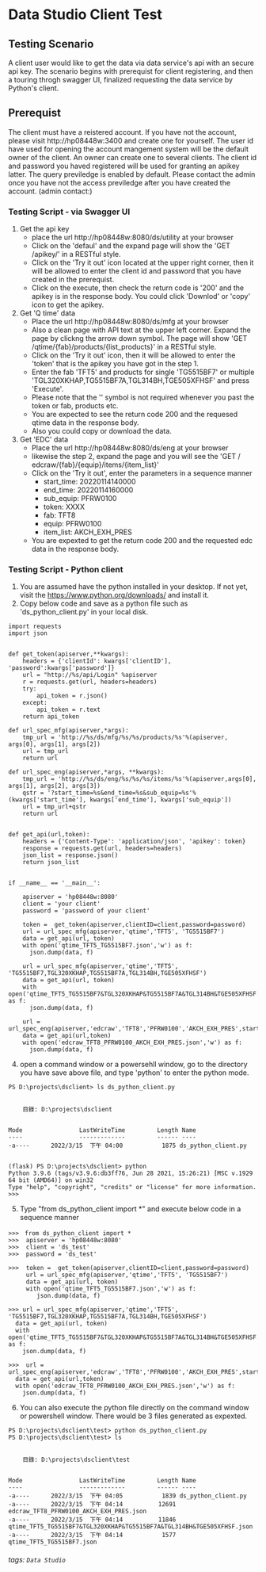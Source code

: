 # Data Studio Client Test
## Testing Scenario
A client user would like to get the data via data service's api with an secure api key. The scenario begins with prerequist for client registering,  and then a touring throgh swagger UI, finalized requesting the data service by Python's client.
## Prerequist
The client must have a reistered account. If you have not the account, please visit http://hp08448w:3400 and create one for yourself.
The user id have used for opening the account mangement system will be the default owner of the client. An owner can create one to several clients. The client id and password you haved registered will be used for granting an apikey latter. 
The query previledge is enabled by default. Please contact the admin once you have not the access previledge after you have created the account. (admin contact:)
### Testing Script - via Swagger UI 
1. Get the api key
    - place the url http://hp08448w:8080/ds/utility at your browser
    - Click on the 'defaul' and the expand page will show the 'GET /apikey/' in a RESTful style.
    - Click on the 'Try it out' icon located at the upper right corner, then it will be allowed to enter the client id and password that you have created in the prerequist.
    - Click on the execute, then check the return code is '200' and the apikey is in the response body. You could click 'Downlod' or 'copy' icon to get the apikey.
2. Get 'Q time' data
    - Place the url http://hp08448w:8080/ds/mfg at your browser
    - Also a clean page with API text at the upper left corner. Expand the page by clickng the arrow down symbol. The page will show 'GET /qtime/{fab}/products/{list_products}' in a RESTful style.
    -  Click on the 'Try it out' icon, then it will be allowed to enter the 'token' that is the apikey you have got in the step 1.
    -  Enter the fab 'TFT5' and products for single 'TG5515BF7' or multiple 'TGL320XKHAP,TG5515BF7A,TGL314BH,TGE505XFHSF' and press 'Execute'.
    -  Please note that the '' symbol is not required whenever you past the token or fab, products etc.
    -  You are expected to see the return code 200 and the requesed qtime data in the response body.
    -  Also you could copy or download the data.
3. Get 'EDC' data
    - Place the url http://hp08448w:8080/ds/eng at your browser
    - likewise the step 2, expand the page and you will see the 'GET / edcraw/{fab}/{equip}/items/{item_list}'
    - Click on the 'Try it out', enter the parameters in a sequence manner
        - start_time: 20220114140000
        - end_time: 20220114160000
        - sub_equip: PFRW0100
        - token: XXXX
        - fab: TFT8
        - equip: PFRW0100
        - item_list: AKCH_EXH_PRES
    - You are expexted to get the return code 200 and the requested edc data in the response body.


### Testing Script - Python client
1. You are assumed have the python installed in your desktop. If not yet, visit the https://www.python.org/downloads/ and install it.
2. Copy below code and save as a python file such as 'ds_python_client.py' in your local disk.
``` langualge=python
import requests
import json


def get_token(apiserver,**kwargs):
    headers = {'clientId': kwargs['clientID'], 'password':kwargs['password']}
    url = "http://%s/api/Login" %apiserver
    r = requests.get(url, headers=headers)
    try:
        api_token = r.json()
    except:
        api_token = r.text
    return api_token 
    
def url_spec_mfg(apiserver,*args):
    tmp_url = 'http://%s/ds/mfg/%s/%s/products/%s'%(apiserver, args[0], args[1], args[2])
    url = tmp_url
    return url

def url_spec_eng(apiserver,*args, **kwargs):
    tmp_url = 'http://%s/ds/eng/%s/%s/%s/items/%s'%(apiserver,args[0], args[1], args[2], args[3])
    qstr = '?start_time=%s&end_time=%s&sub_equip=%s'%(kwargs['start_time'], kwargs['end_time'], kwargs['sub_equip'])
    url = tmp_url+qstr
    return url


def get_api(url,token):
    headers = {'Content-Type': 'application/json', 'apikey': token}
    response = requests.get(url, headers=headers)
    json_list = response.json()
    return json_list


if __name__ == '__main__':

    apiserver = 'hp08448w:8080'
    client = 'your client'
    password = 'password of your client'

    token =  get_token(apiserver,clientID=client,password=password)
    url = url_spec_mfg(apiserver,'qtime','TFT5', 'TG5515BF7')
    data = get_api(url, token)
    with open('qtime_TFT5_TG5515BF7.json','w') as f:
      json.dump(data, f)
    
    url = url_spec_mfg(apiserver,'qtime','TFT5', 'TG5515BF7,TGL320XKHAP,TG5515BF7A,TGL314BH,TGE505XFHSF')
    data = get_api(url, token)
    with open('qtime_TFT5_TG5515BF7&TGL320XKHAP&TG5515BF7A&TGL314BH&TGE505XFHSF.json','w') as f:
      json.dump(data, f)

    url = url_spec_eng(apiserver,'edcraw','TFT8','PFRW0100','AKCH_EXH_PRES',start_time='20220114140000',end_time='20220114160000',sub_equip='PFRW0100')
    data = get_api(url,token)
    with open('edcraw_TFT8_PFRW0100_AKCH_EXH_PRES.json','w') as f:
      json.dump(data, f)
```

4. open a command window or a powersehll window, go to the directory you have save above file, and type 'python' to enter the python mode.
```language=powershell
PS D:\projects\dsclient> ls ds_python_client.py


    目錄: D:\projects\dsclient


Mode                LastWriteTime         Length Name
----                -------------         ------ ----
-a----      2022/3/15  下午 04:00           1875 ds_python_client.py


(flask) PS D:\projects\dsclient> python 
Python 3.9.6 (tags/v3.9.6:db3ff76, Jun 28 2021, 15:26:21) [MSC v.1929 64 bit (AMD64)] on win32
Type "help", "copyright", "credits" or "license" for more information.
>>>
```
5. Type "from ds_python_client import *" and execute below code in a sequence manner
``` language=python
>>>　from ds_python_client import *
>>>  apiserver = 'hp08448w:8080'
>>>  client = 'ds_test'
>>>  password = 'ds_test'

>>>  token =  get_token(apiserver,clientID=client,password=password)
     url = url_spec_mfg(apiserver,'qtime','TFT5', 'TG5515BF7')
     data = get_api(url, token)
     with open('qtime_TFT5_TG5515BF7.json','w') as f:
        json.dump(data, f)

>>> url = url_spec_mfg(apiserver,'qtime','TFT5', 'TG5515BF7,TGL320XKHAP,TG5515BF7A,TGL314BH,TGE505XFHSF')
  data = get_api(url, token)
  with open('qtime_TFT5_TG5515BF7&TGL320XKHAP&TG5515BF7A&TGL314BH&TGE505XFHSF.json','w') as f:
    json.dump(data, f)

>>>  url = url_spec_eng(apiserver,'edcraw','TFT8','PFRW0100','AKCH_EXH_PRES',start_time='20220114140000',end_time='20220114160000',sub_equip='PFRW0100')
  data = get_api(url,token)
  with open('edcraw_TFT8_PFRW0100_AKCH_EXH_PRES.json','w') as f:
    json.dump(data, f)
```
6. You can also execute the python file directly on the command window or powershell window. There would be 3 files generated as expexted.
```language=powershell
PS D:\projects\dsclient\test> python ds_python_client.py
PS D:\projects\dsclient\test> ls


    目錄: D:\projects\dsclient\test


Mode                LastWriteTime         Length Name
----                -------------         ------ ----
-a----      2022/3/15  下午 04:05           1839 ds_python_client.py
-a----      2022/3/15  下午 04:14          12691 edcraw_TFT8_PFRW0100_AKCH_EXH_PRES.json
-a----      2022/3/15  下午 04:14          11846 qtime_TFT5_TG5515BF7&TGL320XKHAP&TG5515BF7A&TGL314BH&TGE505XFHSF.json
-a----      2022/3/15  下午 04:14           1577 qtime_TFT5_TG5515BF7.json
```


###### tags: `Data Studio`
